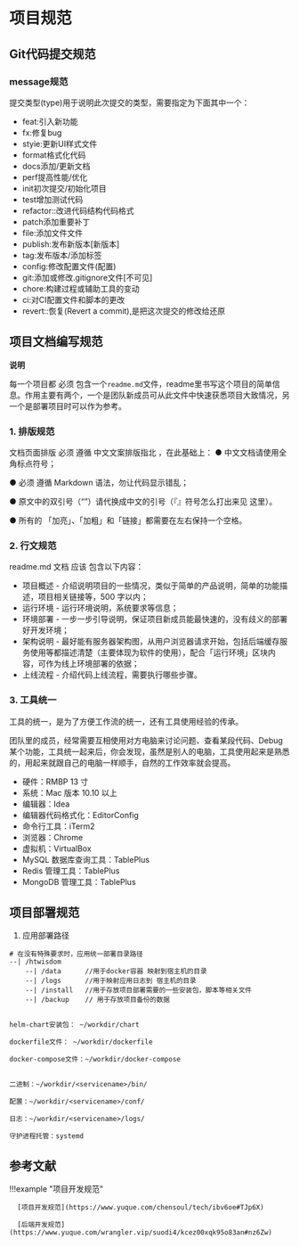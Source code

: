 # 项目规范


## Git代码提交规范


### message规范

提交类型(type)用于说明此次提交的类型，需要指定为下面其中一个：

- feat:引入新功能
- fx:修复bug
- styie:更新UI样式文件
- format格式化代码
- docs添加/更新文档
- perf提高性能/优化
- init初次提交/初始化项目
- test增加测试代码
- refactor::改进代码结构代码格式
- patch添加重要补丁
- file:添加文件文件
- publish:发布新版本[新版本]
- tag:发布版本/添加标签
- config:修改配置文件(配置)
- git:添加或修改.gitignore文件[不可见]
- chore:构建过程或辅助工具的变动
- ci:对CI配置文件和脚本的更改
- revert::恢复(Revert a commit),是把这次提交的修改给还原



## 项目文档编写规范


**说明**

每一个项目都 必须 包含一个`readme.md`文件，readme里书写这个项目的简单信息。作用主要有两个，一个是团队新成员可从此文件中快速获悉项目大致情况，另一个是部署项目时可以作为参考。


### 1. 排版规范

文档页面排版 必须 遵循 中文文案排版指北 ，在此基础上：
● 中文文档请使用全角标点符号；

● 必须 遵循 Markdown 语法，勿让代码显示错乱；

● 原文中的双引号（“”）请代换成中文的引号（『』符号怎么打出来见 这里）。

● 所有的 「加亮」、「加粗」和「链接」都需要在左右保持一个空格。


### 2. 行文规范

readme.md 文档 应该 包含以下内容：

- 项目概述 - 介绍说明项目的一些情况，类似于简单的产品说明，简单的功能描述，项目相关链接等，500 字以内；
- 运行环境 - 运行环境说明，系统要求等信息；
- 环境部署 - 一步一步引导说明，保证项目新成员能最快速的，没有歧义的部署好开发环境；
- 架构说明 - 最好能有服务器架构图，从用户浏览器请求开始，包括后端缓存服务使用等都描述清楚（主要体现为软件的使用），配合「运行环境」区块内容，可作为线上环境部署的依据；
- 上线流程 - 介绍代码上线流程，需要执行哪些步骤。



### 3. 工具统一


工具的统一，是为了方便工作流的统一，还有工具使用经验的传承。

团队里的成员，经常需要互相使用对方电脑来讨论问题、查看某段代码、Debug 某个功能，工具统一起来后，你会发现，虽然是别人的电脑，工具使用起来是熟悉的，用起来就跟自己的电脑一样顺手，自然的工作效率就会提高。

- 硬件：RMBP 13 寸
- 系统：Mac 版本 10.10 以上
- 编辑器：Idea
- 编辑器代码格式化：EditorConfig
- 命令行工具：iTerm2
- 浏览器：Chrome
- 虚拟机：VirtualBox
- MySQL 数据库查询工具：TablePlus
- Redis 管理工具：TablePlus
- MongoDB 管理工具：TablePlus




## 项目部署规范

1. 应用部署路径

```shell
# 在没有特殊要求时，应用统一部署目录路径  
--| /htwisdom
    --| /data      //用于docker容器 映射到宿主机的目录
    --| /logs      //用于映射应用日志到 宿主机的目录
    --| /install   //用于存放项目部署需要的一些安装包，脚本等相关文件
    --| /backup    // 用于存放项目备份的数据
```



```shell

helm-chart安装包： ~/workdir/chart

dockerfile文件： ~/workdir/dockerfile

docker-compose文件：~/workdir/docker-compose


二进制：~/workdir/<servicename>/bin/
 
配置：~/workdir/<servicename>/conf/
 
日志：~/workdir/<servicename>/logs/
 
守护进程托管：systemd
```


## 参考文献

 
!!!example "项目开发规范"


      [项目开发规范](https://www.yuque.com/chensoul/tech/ibv6oe#TJp6X)

      [后端开发规范](https://www.yuque.com/wrangler.vip/suodi4/kcez00xqk95o83an#nz6Zw)
